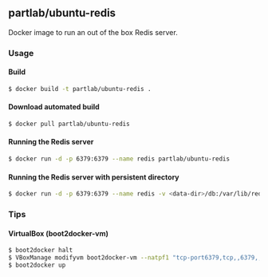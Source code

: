 ## partlab/ubuntu-redis

Docker image to run an out of the box Redis server.

### Usage

#### Build

```bash
$ docker build -t partlab/ubuntu-redis .
```

#### Download automated build

```bash
$ docker pull partlab/ubuntu-redis
```

#### Running the Redis server

```bash
$ docker run -d -p 6379:6379 --name redis partlab/ubuntu-redis
```

#### Running the Redis server with persistent directory

```bash
$ docker run -d -p 6379:6379 --name redis -v <data-dir>/db:/var/lib/redis partlab/ubuntu-redis
```

### Tips

#### VirtualBox (boot2docker-vm)

```bash
$ boot2docker halt
$ VBoxManage modifyvm boot2docker-vm --natpf1 "tcp-port6379,tcp,,6379,,6379"
$ boot2docker up
```
